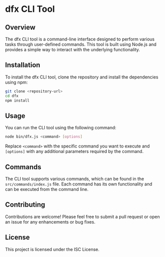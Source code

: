# dfx CLI Tool

## Overview
The dfx CLI tool is a command-line interface designed to perform various tasks through user-defined commands. This tool is built using Node.js and provides a simple way to interact with the underlying functionality.

## Installation
To install the dfx CLI tool, clone the repository and install the dependencies using npm:

```bash
git clone <repository-url>
cd dfx
npm install
```

## Usage
You can run the CLI tool using the following command:

```bash
node bin/dfx.js <command> [options]
```

Replace `<command>` with the specific command you want to execute and `[options]` with any additional parameters required by the command.

## Commands
The CLI tool supports various commands, which can be found in the `src/commands/index.js` file. Each command has its own functionality and can be executed from the command line.

## Contributing
Contributions are welcome! Please feel free to submit a pull request or open an issue for any enhancements or bug fixes.

## License
This project is licensed under the ISC License.